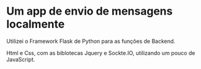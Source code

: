 # Um app de envio de mensagens localmente
Utilizei o Framework Flask de Python para as funções de Backend.

Html e Css, com as biblotecas Jquery e Sockte.IO, utilizando um pouco de JavaScript.

